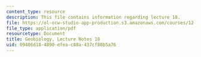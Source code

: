 ```yaml
---
content_type: resource
description: This file contains information regarding lecture 18.
file: https://ol-ocw-studio-app-production.s3.amazonaws.com/courses/12-007-geobiology-spring-2013/09406d184890efeac88a437cf80b5a76_MIT12_007S13_Lec18.pdf
file_type: application/pdf
resourcetype: Document
title: Geobiology, Lecture Notes 18
uid: 09406d18-4890-efea-c88a-437cf80b5a76
---
```

